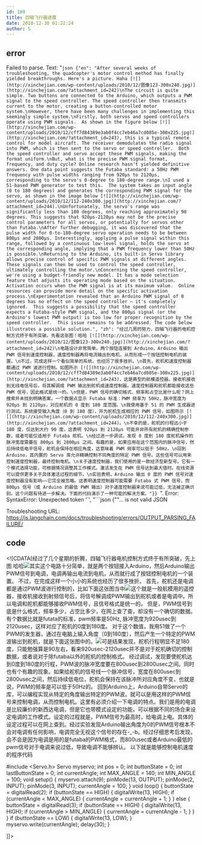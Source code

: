 ```yaml
---
id: 189
title: 四轴飞行器进展
date: 2010-12-30 01:22:24
author: 5
---
```

## error
Failed to parse. Text: "```json
{"en": "After several weeks of troubleshooting, the quadcopter's motor control method has finally yielded breakthroughs. Here's a picture. Haha [![](http://xinchejian.com/wp-content/uploads/2010/12/图像123-300x240.jpg)](http://xinchejian.com/?attachment_id=242)\nThe circuit is quite simple. Two buttons are connected to the Arduino, which outputs a PWM signal to the speed controller. The speed controller then transmits current to the motor, creating a button-controlled motor system.\nHowever, there have been many challenges in implementing this seemingly simple system.\nFirstly, both servos and speed controllers operate using PWM signals.  As shown in the figure below [![](http://xinchejian.com/wp-content/uploads/2010/12/cff7d84389e3ab0f4cc7eb46a7cd085e-300x225.jpg)](http://xinchejian.com/?attachment_id=243), this is a typical remote control for model aircraft. The receiver demodulates the radio signal into PWM, which is then sent to the servo or speed controller.  Both the speed controller and servo accept these PWM signals, making the format uniform.\nBut, what is the precise PWM signal format, frequency, and duty cycle? Online research hasn't yielded definitive answers. One data point suggests the Futaba standard: a 50Hz PWM frequency with pulse widths ranging from 920µs to 2120µs, corresponding to the servo's 0-degree to 180-degree range.\nI used a 51-based PWM generator to test this.  The system takes an input angle (0 to 180 degrees) and generates the corresponding PWM signal for the servo, as shown in the image below [![](http://xinchejian.com/wp-content/uploads/2010/12/112-240x300.jpg)](http://xinchejian.com/?attachment_id=244).\nUnfortunately, the servo's range was significantly less than 180 degrees, only reaching approximately 90 degrees. This suggests that 920µs-2120µs may not be the precise control parameters for all servos, or potentially for servos other than Futaba.\nAfter further debugging, it was discovered that the pulse width for 0-to-180-degree servo operation needs to be between 800µs and 2800µs. Interestingly, applying a pulse signal within this range, followed by a continuous low-level signal, holds the servo at the corresponding angle, implying that a PWM frequency lower than 50Hz is possible.\nReturning to the Arduino, its built-in Servo library allows precise control of specific PWM signals at different angles. These signals can then be used to control the speed controller, ultimately controlling the motor.\nConcerning the speed controller, we're using a budget-friendly new model. It has a mode selection feature that adjusts its operating mode based on the situation.  Activation occurs when the PWM signal is at its maximum value.  Online resources can provide more detail on the specific activation process.\nExperimentation revealed that an Arduino PWM signal of 0 degrees has no effect on the speed controller – it's completely ignored.  This suggests a possibility that the speed controller expects a Futaba-style PWM signal, and the 800µs signal (or the Arduino's lowest PWM output) is too low for proper recognition by the speed controller.  This issue remains to be addressed. The code below illustrates a possible solution.", "zh": "经过几周的努力，四轴飞行器的电机控制方式终于有所突破。先看这张图！哈哈 [![](http://xinchejian.com/wp-content/uploads/2010/12/图像123-300x240.jpg)](http://xinchejian.com/?attachment_id=242)\n电路设计非常简单。两个按钮连接到 Arduino，Arduino 输出 PWM 信号到速度控制器，速度控制器再将电流输出到电机，从而形成一个按钮控制电机的装置。\n不过，完成这样一个看似简单的系统，也经历了很多挫折。\n首先，舵机和速度控制器都通过 PWM 波进行控制。如图所示 [![](http://xinchejian.com/wp-content/uploads/2010/12/cff7d84389e3ab0f4cc7eb46a7cd085e-300x225.jpg)](http://xinchejian.com/?attachment_id=243)，这是典型的航模遥控器。接收机接收到无线电信号后，将其解调成 PWM 输出到舵机或速度控制器。速度控制器和舵机都能接收这些 PWM 信号，因此格式是统一的。\n但是，PWM 信号的确切格式、频率和占空比是什么呢？网上搜索并未找到明确答案。一个数据点显示 Futaba 标准：PWM 频率为 50Hz，脉冲宽度为 920µs 到 2120µs，对应舵机的 0 度到 180 度范围。\n我使用基于 51 的 PWM 生成器进行测试。系统接受输入角度（0 到 180 度），并为舵机生成相应的 PWM 信号，如图所示 [![](http://xinchejian.com/wp-content/uploads/2010/12/112-240x300.jpg)](http://xinchejian.com/?attachment_id=244)。\n不幸的是，舵机的行程远小于 180 度，仅达到大约 90 度。这表明 920µs 到 2120µs 可能并非所有舵机的精确控制参数，或者可能仅适用于 Futaba 舵机。\n经过进一步调试，发现 0 度到 180 度舵机操作的脉冲宽度需要在 800µs 到 2800µs 之间。有趣的是，如果应用在这个范围内的脉冲信号，然后持续低电平信号，舵机会保持在相应角度，这意味着 PWM 频率可以低于 50Hz。\n回到 Arduino，其内置的 Servo 库允许精确控制不同角度的特定 PWM 信号。这些信号可以用来控制速度控制器，最终控制电机。\n关于速度控制器，我们使用的是一款经济型新型号。它有一个模式选择功能，可根据情况调整其工作模式。激活发生在 PWM 信号达到最大值时。在线资源可以提供更多关于具体激活过程的细节。\n实验表明，Arduino 输出 0 度的 PWM 信号对速度控制器没有影响——它完全被忽略。这表明速度控制器可能需要 Futaba 式 PWM 信号，而 800µs 信号（或 Arduino 的最低 PWM 输出）对于速度控制器来说可能过低，无法被正确识别。这个问题有待进一步解决。下面的代码演示了一种可能的解决方案。"}}
```". Error: SyntaxError: Unexpected token '`', "```json
{""... is not valid JSON

Troubleshooting URL: https://js.langchain.com/docs/troubleshooting/errors/OUTPUT_PARSING_FAILURE/


## code
 <!\[CDATA\[经过了几个星期的折腾，四轴飞行器电机控制方式终于有所突破，先上图 哈哈[![](http://xinchejian.com/wp-content/uploads/2010/12/图像123-300x240.jpg)](http://xinchejian.com/?attachment%5Fid=242)其实这个电路十分简单，就是两个按钮接入Arduino，然后Arduino输出PWM信号到电调，电调再输出电流到电机，从而就行成了按钮控制电机的一个装置。 不过，在完成这样一个小小的系统也经历了很多挫折。 首先，舵机还是电调都是通过PWM波进行控制的，比如下面这张图当中[![](http://xinchejian.com/wp-content/uploads/2010/12/cff7d84389e3ab0f4cc7eb46a7cd085e-300x225.jpg)](http://xinchejian.com/?attachment%5Fid=243)这个就是一般航模用的遥控器，接收机接收到射频信号后，将信号解调成PWM输出到舵机或者是电调中。所以电调和舵机都能够接收PWM信号，且信号格式是统一的。 但是，PWM信号到底是什么格式，频率多少，占空比多少，在网上查了查，却没有一个确切的数据。有个数据比就是futata的标准，pwm频率是50Hz, 脉冲宽度为920usec到2120usec，这样对应了舵机的0度到180度。 对于这个数值，我用51做了一个PWM的发生器，通过在电脑上输入角度（0到180度），然后产生一个特定的PWM波输出到舵机，就是下面这张图中的。[![](http://xinchejian.com/wp-content/uploads/2010/12/112-240x300.jpg)](http://xinchejian.com/?attachment%5Fid=244)可是结果发现，舵机行程明显不足180度，只能勉强算是90左右，看来920usec-2120usec并不是对于舵机确切的控制数据，或者说对于除futaba以外的舵机的控制格式。 经过调试，发现要使舵机达到0度到180度的行程，PWM波的脉冲宽度要在800usec到2800usec之间。同时也有个有趣的现象。如果给舵机的信号线一个脉冲信号，宽度在800usec到2800usec之间，然后持续低电位，舵机会保持在该脉冲所对应角度不变，也就是说，PWM的频率是可以低于50Hz的。 回到Arduino上，Arduino自带Servo的库，可以编程实现从特定的角度输出特定的PWM波。就可以是用这样的PWM信号来控制电调，从而控制电机。这里有必须介绍一下电调的特点。我们是用的电调是比较廉价的新西达电调，但是它也带模式设定的功能，可以根据不同的场合来设定电调的工作模式。设定的过程就是，PWM信号为最高时，给电调上电。具体的设定过程可以在网上查到。经过实验发现Arduino输出角度为0的PWM信号根本不会对电调有任何影响，电调完全无视这个信号的存在-\_-b。经过仔细思考后发现，会不会是因为电调是用的是futaba的PWM格式，而800usec或者Arduino最低的pwm信号对于电调来说过低，导致电调不能够辨认。 以下就是能够控制电机速度的程序代码

#include <Servo.h>
Servo myservo;
int pos = 0;
int buttonState = 0;
int lastButtonState = 0;
int currentAngle;
int MAX_ANGLE = 140;
int MIN_ANGLE = 100;
void setup()
{
 myservo.attach(9);
 pinMode(13, OUTPUT);
 pinMode(2, INPUT);
 pinMode(3, INPUT);
 currentAngle = 100;
}
void loop()
{
 buttonState = digitalRead(2);
 if (buttonState == HIGH)
 {
 digitalWrite(13, HIGH);
 if (currentAngle < MAX_ANGLE)
 {
 currentAngle = currentAngle + 1;
 }
 }
 else
 {
 buttonState = digitalRead(3);
 if (buttonState == HIGH)
 {
 digitalWrite(13, HIGH);
 if (currentAngle > MIN_ANGLE)
 {
 currentAngle = currentAngle - 1;
 }
 }
 }
 if (buttonState == LOW)
 {
 digitalWrite(13, LOW);
 }
 myservo.write(currentAngle);
 delay(30);
}

\]\]> 
